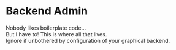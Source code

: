 # Backend Admin  
  
Nobody likes boilerplate code...  
But I have to! This is where all that lives.  
Ignore if unbothered by configuration of your graphical backend.  

